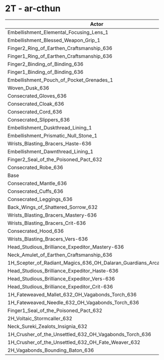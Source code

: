 # 2T - ar-cthun
| Actor | DPS | Increase |
|---|:---:|:---:|
|Embellishment_Elemental_Focusing_Lens_1|1274483|0.44%|
|Embellishment_Blessed_Weapon_Grip_1|1273231|0.35%|
|Finger2_Ring_of_Earthen_Craftsmanship_636|1272753|0.31%|
|Finger1_Ring_of_Earthen_Craftsmanship_636|1272611|0.30%|
|Finger2_Binding_of_Binding_636|1272418|0.28%|
|Finger1_Binding_of_Binding_636|1272044|0.25%|
|Embellishment_Pouch_of_Pocket_Grenades_1|1271982|0.25%|
|Woven_Dusk_636|1271601|0.22%|
|Consecrated_Gloves_636|1271414|0.20%|
|Consecrated_Cloak_636|1270610|0.14%|
|Consecrated_Cord_636|1270490|0.13%|
|Consecrated_Slippers_636|1270013|0.09%|
|Embellishment_Duskthread_Lining_1|1269590|0.06%|
|Embellishment_Prismatic_Null_Stone_1|1269499|0.05%|
|Wrists_Blasting_Bracers_Haste-636|1269434|0.05%|
|Embellishment_Dawnthread_Lining_1|1269164|0.02%|
|Finger2_Seal_of_the_Poisoned_Pact_632|1268997|0.01%|
|Consecrated_Robe_636|1268899|0.00%|
|Base|1268853|0.00%|
|Consecrated_Mantle_636|1268750|-0.01%|
|Consecrated_Cuffs_636|1268630|-0.02%|
|Consecrated_Leggings_636|1268379|-0.04%|
|Back_Wings_of_Shattered_Sorrow_632|1267950|-0.07%|
|Wrists_Blasting_Bracers_Mastery-636|1267681|-0.09%|
|Wrists_Blasting_Bracers_Crit-636|1267212|-0.13%|
|Consecrated_Hood_636|1266909|-0.15%|
|Wrists_Blasting_Bracers_Vers-636|1266595|-0.18%|
|Head_Studious_Brilliance_Expeditor_Mastery-636|1266150|-0.21%|
|Neck_Amulet_of_Earthen_Craftsmanship_636|1265996|-0.23%|
|1H_Scepter_of_Radiant_Magics_636_OH_Dalaran_Guardians_Arcanotool_632|1265810|-0.24%|
|Head_Studious_Brilliance_Expeditor_Haste-636|1265540|-0.26%|
|Head_Studious_Brilliance_Expeditor_Vers-636|1261214|-0.60%|
|Head_Studious_Brilliance_Expeditor_Crit-636|1260947|-0.62%|
|1H_Fateweaved_Mallet_632_OH_Vagabonds_Torch_636|1254861|-1.10%|
|1H_Fateweaved_Needle_632_OH_Vagabonds_Torch_636|1254842|-1.10%|
|Finger1_Seal_of_the_Poisoned_Pact_632|1253992|-1.17%|
|2H_Voltaic_Stormcaller_632|1235997|-2.59%|
|Neck_Sureki_Zealots_Insignia_632|1220121|-3.84%|
|1H_Crusher_of_the_Unsettled_632_OH_Vagabonds_Torch_636|1073165|-15.42%|
|1H_Crusher_of_the_Unsettled_632_OH_Fate_Weaver_632|1068367|-15.80%|
|2H_Vagabonds_Bounding_Baton_636|1037844|-18.21%|
